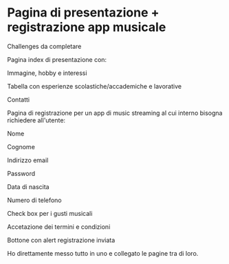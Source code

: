 # Pagina di presentazione + registrazione app musicale
Challenges da completare

Pagina index di presentazione con:

Immagine, hobby e interessi

Tabella con esperienze scolastiche/accademiche e lavorative

Contatti



Pagina di registrazione per un app di music streaming al cui interno bisogna richiedere all'utente:

Nome

Cognome

Indirizzo email

Password

Data di nascita

Numero di telefono

Check box per i gusti musicali

Accetazione dei termini e condizioni

Bottone con alert registrazione inviata


Ho direttamente messo tutto in uno e collegato le pagine tra di loro.
